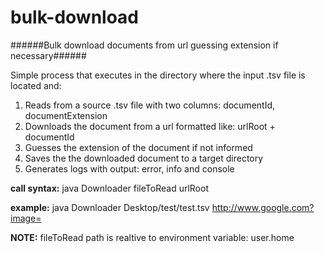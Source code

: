 # bulk-download
######Bulk download documents from url guessing extension if necessary######

Simple process that executes in the directory where the input .tsv file is located and:

1. Reads from a source .tsv file with two columns: documentId, documentExtension 
2. Downloads the document from a url formatted like: urlRoot + documentId
3. Guesses the extension of the document if not informed
4. Saves the the downloaded document to a target directory
5. Generates logs with output: error, info and console

**call syntax:** java Downloader fileToRead urlRoot

**example:** java Downloader Desktop/test/test.tsv http://www.google.com?image=

**NOTE:** fileToRead path is realtive to environment variable: user.home
